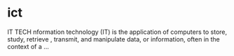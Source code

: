 # ict
IT TECH 
nformation technology (IT) is the application of computers to store, study, retrieve , transmit, and manipulate data, or information, often in the context of a ...
